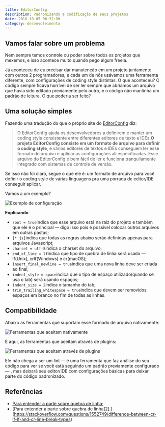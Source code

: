 ```yaml
---
title: EditorConfig
description: Padronizando a codificação de seus projetos
date: 2018-10-05 06:32:00
category: desenvolvimento
---
```

## Vamos falar sobre um problema

Nem sempre temos controle ou poder sobre todos os projetos que mexemos, e isso acontece muito quando pego algum freela.

Já aconteceu de eu precisar dar manutenção em um projeto juntamente com outros 2 programadores, e cada um de nós usávamos uma ferramenta diferente, com configurações de coding style distintas. O que aconteceu? O código sempre ficava horrível de ser ler sempre que abríamos um arquivo que havia sido editado previamente pelo outro, e o código não mantinha um padrão de leitura. O que poderia ser feito?

## Uma solução simples

Fazendo uma tradução do que o próprio site do [EditorConfig](https://editorconfig.org/) diz:

> O EditorConfig ajuda os desenvolvedores a definirem e manter um coding style consistente entre diferentes editores de texto e IDEs.**O projeto EditorConfig consiste em um formato de arquivo para definir o coding style**, e vários editores de textos e IDEs conseguem ler esse formato de arquivo e aplicar as configurações ali especificadas. Esse arquivo do EditorConfig é bem fácil de ler e funciona tranquilamente integrado com sistemas de controle de versão.

Se isso não foi claro, segue o que ele é: um formato de arquivo para você definir o coding style de várias linguagens pra uma porrada de editor/IDE conseguir aplicar.

Vamos a um exemplo?

![Exemplo de configuração](assets/img/1_7akl27o_nnqh395qyjmicg.png "https://gist.github.com/allangrds/5907bd5ce2188d68d9ecf6f3cdacb5d1")

**Explicando**

* `root = true`indica que esse arquivo está na raiz do projeto e também que ele é o principal — digo isso pois é possível colocar outros arquivos em outras pastas;
* `[*.js]`indica que todas as regras abaixo serão definidas apenas para arquivos Javascript;
* `charset = utf-8`indica o charset do arquivo;
* `end_of_line = lf`indica que tipo de quebra de linha será usado — lf(Unix), crlf(Windows) e cr(macOS);
* `insert_final_newline = true`indica que uma nova linha deve ser criada ao final;
* `indent_style = space`indica que o tipo de espaço utilizado(quando se usa o tab) será usando espaços;
* `indent_size = 2`indica o tamanho do tab;
* `trim_trailing_whitespace = true`indica que devem ser removidos espaços em branco no fim de todas as linhas.

## Compatibilidade

Abaixo as ferramentas que suportam esse formado de arquivo nativamente:

![Ferramentas que aceitam nativamente](assets/img/1_9jvjzgt1rx5fjhtvb_2ywg.png "Ferramentas que aceitam nativamente")

E aqui, as ferramentas que aceitam através de plugins:

![Ferramentas que aceitam através de plugins](assets/img/1_vdxfc1f1pfr2dlado1f9ww.png "Ferramentas que aceitam através de plugins")



Ele não chega a ser um lint — é uma ferramenta que faz análise do seu código para ver se você está seguindo um padrão previamente configurado — , mas deixará seu editor/IDE com configurações básicas para deixar parte do código padronizado.

## Referências

* [Para entender a parte sobre quebra de linha;](https://digital.ni.com/public.nsf/allkb/2856874215F6134A862576C400554081)
* [Para entender a parte sobre quebra de linha\[2].](https://stackoverflow.com/questions/1552749/difference-between-cr-lf-lf-and-cr-line-break-types)